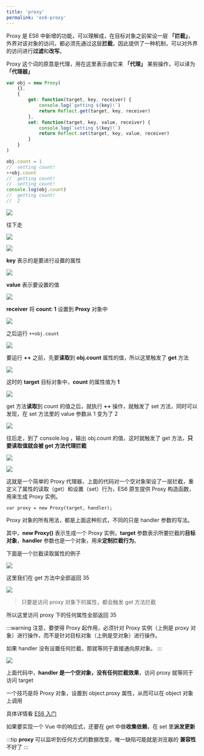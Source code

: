 ```yaml
---
title: 'proxy'
permalink: 'es6-proxy'
---
```


Proxy 是 ES6 中新增的功能，可以理解成，在目标对象之前架设一层 **「拦截」**，外界对该对象的访问，都必须先通过这层**拦截**，因此提供了一种机制，可以对外界的访问进行**过滤**和**改写**。

Proxy 这个词的原意是代理，用在这里表示由它来 **「代理」** 某些操作，可以译为 **「代理器」**

```js {4,8}
var obj = new Proxy(
	{},
	{
		get: function(target, key, receiver) {
			console.log(`getting ${key}!`)
			return Reflect.get(target, key, receiver)
		},
		set: function(target, key, value, receiver) {
			console.log(`setting ${key}!`)
			return Reflect.set(target, key, value, receiver)
		}
	}
)

obj.count = 1
//  setting count!
++obj.count
//  getting count!
//  setting count!
console.log(obj.count)
//  getting count!
//  2
```

![](https://raw.githubusercontent.com/ITxiaohao/blog-img/master/img/designMode/20190123110725.png)

往下走

![](https://raw.githubusercontent.com/ITxiaohao/blog-img/master/img/designMode/20190123110743.png)

![](https://raw.githubusercontent.com/ITxiaohao/blog-img/master/img/designMode/20190123110754.png)

**key** 表示的是要进行设置的属性

![](https://raw.githubusercontent.com/ITxiaohao/blog-img/master/img/designMode/20190123110805.png)

**value** 表示要设置的值

![](https://raw.githubusercontent.com/ITxiaohao/blog-img/master/img/designMode/20190123110816.png)

**receiver** 将 **count: 1** 设置到 **Proxy** 对象中

![](https://raw.githubusercontent.com/ITxiaohao/blog-img/master/img/designMode/20190123110831.png)

之后运行 `++obj.count`

![](https://raw.githubusercontent.com/ITxiaohao/blog-img/master/img/designMode/20190123110854.png)

要运行 **++** 之前，先要**读取**到 **obj.count** 属性的值，所以这里触发了 **get** 方法

![](https://raw.githubusercontent.com/ITxiaohao/blog-img/master/img/designMode/20190123110934.png)

这时的 **target** 目标对象中，**count** 的属性值为 **1**

![](https://raw.githubusercontent.com/ITxiaohao/blog-img/master/img/designMode/20190123110956.png)

get 方法**读取**到 count 的值之后，就执行 **++** 操作，就触发了 set 方法，同时可以发现，在 set 方法里的 value 参数从 1 变为了 2

![](https://raw.githubusercontent.com/ITxiaohao/blog-img/master/img/designMode/20190123111023.png)

往后走，到了 console.log ，输出 obj.count 的值，这时就触发了 get 方法，**只要读取值就会被 get 方法代理拦截**

![](https://raw.githubusercontent.com/ITxiaohao/blog-img/master/img/designMode/20190123111048.png)

![](https://raw.githubusercontent.com/ITxiaohao/blog-img/master/img/designMode/20190123111058.png)

这就是一个简单的 Proxy 代理器，上面的代码对一个空对象架设了一层拦截，重定义了属性的读取（get）和设置（set）行为，ES6 原生提供 Proxy 构造函数，用来生成 Proxy 实例。

`var proxy = new Proxy(target, handler);`

Proxy 对象的所有用法，都是上面这种形式，不同的只是 handler 参数的写法。

其中，**new Proxy()** 表示生成一个 Proxy 实例，**target** 参数表示所要拦截的**目标对象**，**handler** 参数也是一个对象，用来**定制拦截行为**。

下面是一个拦截读取属性的例子

![](https://raw.githubusercontent.com/ITxiaohao/blog-img/master/img/designMode/20190123111111.png)

这里我们在 get 方法中全部返回 35

![](https://raw.githubusercontent.com/ITxiaohao/blog-img/master/img/designMode/20190123111124.png)

> 只要是访问 proxy 对象下的属性，都会触发 get 方法拦截

所以这里访问 proxy 下的任何属性全部返回 35

:::warning
注意，要使得 Proxy 起作用，必须针对 Proxy 实例（上例是 proxy 对象）进行操作，而不是针对目标对象（上例是空对象）进行操作。

如果 handler 没有设置任何拦截，那就等同于直接通向原对象。
:::

![](https://raw.githubusercontent.com/ITxiaohao/blog-img/master/img/designMode/20190123111138.png)

上面代码中，**handler 是一个空对象，没有任何拦截效果**，访问 proxy 就等同于访问 target

一个技巧是将 Proxy 对象，设置到 object.proxy 属性，从而可以在 object 对象上调用

具体详情看 [ES6 入门](https://es6.ruanyifeng.com/#docs/proxy)

如果要实现一个 Vue 中的响应式，还要在 get 中做**收集依赖**，在 set 里**派发更新**

:::tip
**proxy** 可以监听到任何方式的数据改变，唯一缺陷可能就是浏览器的 **兼容性** 不好了
:::

